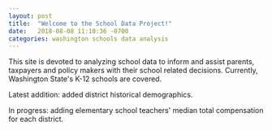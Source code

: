 ```yaml
---
layout: post
title:  "Welcome to the School Data Project!"
date:   2018-08-08 11:10:36 -0700
categories: washington schools data analysis
---
```

This site is devoted to analyzing school data to inform and assist parents, taxpayers and policy makers with their school related decisions.
Currently, Washington State's K-12 schools are covered.

Latest addition: added district historical demographics.

In progress: adding elementary school teachers' median total compensation for each district.
